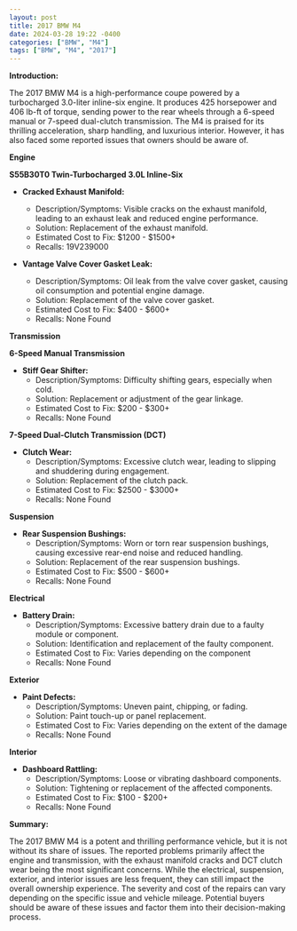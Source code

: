 ```yaml
---
layout: post
title: 2017 BMW M4
date: 2024-03-28 19:22 -0400
categories: ["BMW", "M4"]
tags: ["BMW", "M4", "2017"]
---
```

**Introduction:**

The 2017 BMW M4 is a high-performance coupe powered by a turbocharged 3.0-liter inline-six engine. It produces 425 horsepower and 406 lb-ft of torque, sending power to the rear wheels through a 6-speed manual or 7-speed dual-clutch transmission. The M4 is praised for its thrilling acceleration, sharp handling, and luxurious interior. However, it has also faced some reported issues that owners should be aware of.

**Engine**

**S55B30T0 Twin-Turbocharged 3.0L Inline-Six**

* **Cracked Exhaust Manifold:**
    * Description/Symptoms: Visible cracks on the exhaust manifold, leading to an exhaust leak and reduced engine performance.
    * Solution: Replacement of the exhaust manifold.
    * Estimated Cost to Fix: $1200 - $1500+
    * Recalls: 19V239000

* **Vantage Valve Cover Gasket Leak:**
    * Description/Symptoms: Oil leak from the valve cover gasket, causing oil consumption and potential engine damage.
    * Solution: Replacement of the valve cover gasket.
    * Estimated Cost to Fix: $400 - $600+
    * Recalls: None Found

**Transmission**

**6-Speed Manual Transmission**

* **Stiff Gear Shifter:**
    * Description/Symptoms: Difficulty shifting gears, especially when cold.
    * Solution: Replacement or adjustment of the gear linkage.
    * Estimated Cost to Fix: $200 - $300+
    * Recalls: None Found

**7-Speed Dual-Clutch Transmission (DCT)**

* **Clutch Wear:**
    * Description/Symptoms: Excessive clutch wear, leading to slipping and shuddering during engagement.
    * Solution: Replacement of the clutch pack.
    * Estimated Cost to Fix: $2500 - $3000+
    * Recalls: None Found

**Suspension**

* **Rear Suspension Bushings:**
    * Description/Symptoms: Worn or torn rear suspension bushings, causing excessive rear-end noise and reduced handling.
    * Solution: Replacement of the rear suspension bushings.
    * Estimated Cost to Fix: $500 - $600+
    * Recalls: None Found

**Electrical**

* **Battery Drain:**
    * Description/Symptoms: Excessive battery drain due to a faulty module or component.
    * Solution: Identification and replacement of the faulty component.
    * Estimated Cost to Fix: Varies depending on the component
    * Recalls: None Found

**Exterior**

* **Paint Defects:**
    * Description/Symptoms: Uneven paint, chipping, or fading.
    * Solution: Paint touch-up or panel replacement.
    * Estimated Cost to Fix: Varies depending on the extent of the damage
    * Recalls: None Found

**Interior**

* **Dashboard Rattling:**
    * Description/Symptoms: Loose or vibrating dashboard components.
    * Solution: Tightening or replacement of the affected components.
    * Estimated Cost to Fix: $100 - $200+
    * Recalls: None Found

**Summary:**

The 2017 BMW M4 is a potent and thrilling performance vehicle, but it is not without its share of issues. The reported problems primarily affect the engine and transmission, with the exhaust manifold cracks and DCT clutch wear being the most significant concerns. While the electrical, suspension, exterior, and interior issues are less frequent, they can still impact the overall ownership experience. The severity and cost of the repairs can vary depending on the specific issue and vehicle mileage. Potential buyers should be aware of these issues and factor them into their decision-making process.
